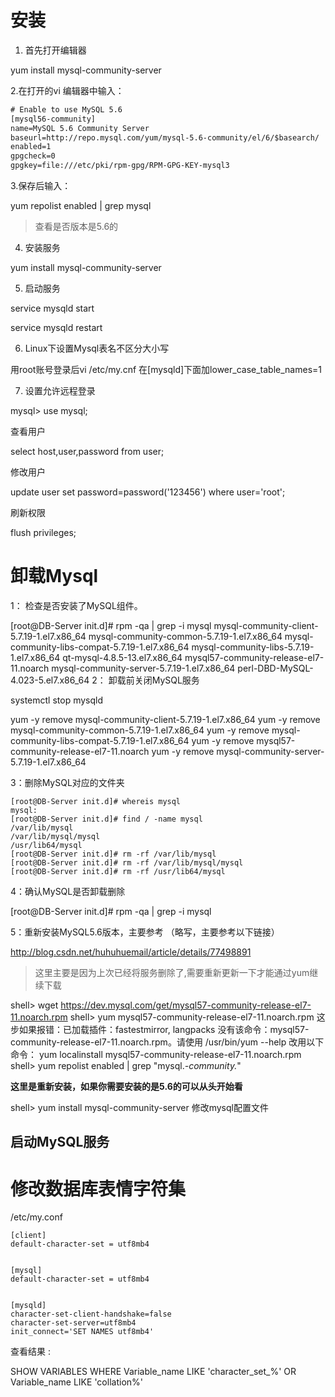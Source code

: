 # 安装



1. 首先打开编辑器

yum install mysql-community-server

2.在打开的vi 编辑器中输入：

```html
# Enable to use MySQL 5.6
[mysql56-community]
name=MySQL 5.6 Community Server
baseurl=http://repo.mysql.com/yum/mysql-5.6-community/el/6/$basearch/
enabled=1
gpgcheck=0
gpgkey=file:///etc/pki/rpm-gpg/RPM-GPG-KEY-mysql3
```

3.保存后输入：

yum repolist enabled | grep mysql

> 查看是否版本是5.6的

4. 安装服务

yum install mysql-community-server

5. 启动服务

service mysqld start 

service mysqld restart

6. Linux下设置Mysql表名不区分大小写

用root账号登录后vi /etc/my.cnf 在[mysqld]下面加lower_case_table_names=1

7. 设置允许远程登录

mysql> use mysql;

查看用户

select host,user,password from user;

修改用户

update user set password=password('123456') where user='root';

刷新权限

flush privileges;



# 卸载Mysql

1： 检查是否安装了MySQL组件。

[root@DB-Server init.d]# rpm -qa | grep -i mysql
	mysql-community-client-5.7.19-1.el7.x86_64
	mysql-community-common-5.7.19-1.el7.x86_64
	mysql-community-libs-compat-5.7.19-1.el7.x86_64
	mysql-community-libs-5.7.19-1.el7.x86_64
	qt-mysql-4.8.5-13.el7.x86_64
	mysql57-community-release-el7-11.noarch
	mysql-community-server-5.7.19-1.el7.x86_64
	perl-DBD-MySQL-4.023-5.el7.x86_64
2： 卸载前关闭MySQL服务

systemctl stop mysqld

yum -y remove mysql-community-client-5.7.19-1.el7.x86_64
yum -y remove mysql-community-common-5.7.19-1.el7.x86_64
yum -y remove mysql-community-libs-compat-5.7.19-1.el7.x86_64
yum -y remove mysql57-community-release-el7-11.noarch
yum -y remove mysql-community-server-5.7.19-1.el7.x86_64

3：删除MySQL对应的文件夹

```shell
[root@DB-Server init.d]# whereis mysql
mysql:
[root@DB-Server init.d]# find / -name mysql
/var/lib/mysql
/var/lib/mysql/mysql
/usr/lib64/mysql
[root@DB-Server init.d]# rm -rf /var/lib/mysql
[root@DB-Server init.d]# rm -rf /var/lib/mysql/mysql
[root@DB-Server init.d]# rm -rf /usr/lib64/mysql
```



4：确认MySQL是否卸载删除

[root@DB-Server init.d]# rpm -qa | grep -i mysql

5：重新安装MySQL5.6版本，主要参考 （略写，主要参考以下链接）

 http://blog.csdn.net/huhuhuemail/article/details/77498891

> 这里主要是因为上次已经将服务删除了,需要重新更新一下才能通过yum继续下载

shell> wget https://dev.mysql.com/get/mysql57-community-release-el7-11.noarch.rpm
shell> yum mysql57-community-release-el7-11.noarch.rpm 
这步如果报错：已加载插件：fastestmirror, langpacks
没有该命令：mysql57-community-release-el7-11.noarch.rpm。请使用 /usr/bin/yum --help
改用以下命令：
yum localinstall mysql57-community-release-el7-11.noarch.rpm  
shell> yum repolist enabled | grep "mysql.*-community.*"

**这里是重新安装，如果你需要安装的是5.6的可以从头开始看** 

shell> yum install mysql-community-server
修改mysql配置文件

启动MySQL服务
--------------------- 
 



# 修改数据库表情字符集



/etc/my.conf

```shell
[client]
default-character-set = utf8mb4


[mysql]
default-character-set = utf8mb4


[mysqld]
character-set-client-handshake=false
character-set-server=utf8mb4
init_connect='SET NAMES utf8mb4'

```

查看结果 : 

SHOW VARIABLES WHERE Variable_name LIKE 'character\_set\_%' OR Variable_name LIKE 'collation%'

